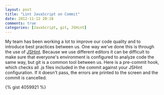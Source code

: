 ```yaml
---
layout: post
title: "Lint JavaScript on Commit"
date: 2012-11-12 20:18
comments: true
categories: [JavaScript, git, JSHint]
---
```


My team has been working a lot to improve our code quality and to introduce best practices between us. One way we've done this is through the use of
[JSHint](http://jshint.com). Because we use different editors it can be difficult to make sure that everyone's environment is configured to analyze
code the same way, but git is a common tool between us. Here is a pre-commit hook, which checks all .js files included in the commit against your
JSHint configuration. If it doesn't pass, the errors are printed to the screen and the commit is cancelled.

{% gist 4059921 %}
